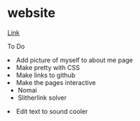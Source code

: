 # website

<a href="https://igpayatenlay.github.io/website/">Link</a>

To Do

<li>Add picture of myself to about me page</li>
<li>Make pretty with CSS</li>
<li>Make links to github</li>
<li>Make the pages interactive
    <ul>
    <li>Nomai</li>
    <li>Slitherlink solver</li>
    </ul>
</li>
<li>Edit text to sound cooler</li>